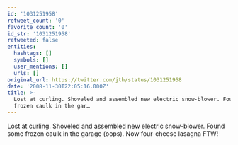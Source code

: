 ```yaml
---
id: '1031251958'
retweet_count: '0'
favorite_count: '0'
id_str: '1031251958'
retweeted: false
entities:
  hashtags: []
  symbols: []
  user_mentions: []
  urls: []
original_url: https://twitter.com/jth/status/1031251958
date: '2008-11-30T22:05:16.000Z'
title: >-
  Lost at curling. Shoveled and assembled new electric snow-blower. Found some
  frozen caulk in the gar…
---
```


Lost at curling. Shoveled and assembled new electric snow-blower. Found some frozen caulk in the garage (oops). Now four-cheese lasagna FTW!